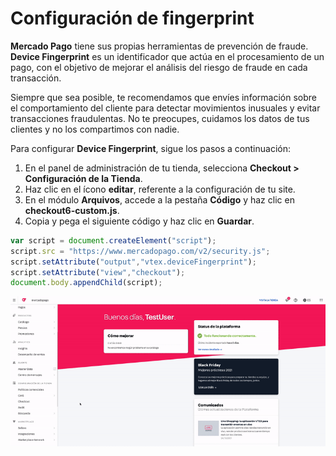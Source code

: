 # Configuración de fingerprint

**Mercado Pago** tiene sus propias herramientas de prevención de fraude. **Device Fingerprint** es un identificador que actúa en el procesamiento de un pago, con el objetivo de mejorar el análisis del riesgo de fraude en cada transacción.

Siempre que sea posible, te recomendamos que envíes información sobre el comportamiento del cliente para detectar movimientos inusuales y evitar transacciones fraudulentas. No te preocupes, cuidamos los datos de tus clientes y no los compartimos con nadie.

Para configurar **Device Fingerprint**, sigue los pasos a continuación:

1. En el panel de administración de tu tienda, selecciona **Checkout > Configuración de la Tienda**.
2. Haz clic en el ícono **editar**, referente a la configuración de tu site.
3. En el módulo **Arquivos**, accede a la pestaña **Código** y haz clic en **checkout6-custom.js**.
4. Copia y pega el siguiente código y haz clic en **Guardar**.

```javascript
var script = document.createElement("script");
script.src = "https://www.mercadopago.com/v2/security.js";
script.setAttribute("output","vtex.deviceFingerprint");
script.setAttribute("view","checkout");
document.body.appendChild(script);
```

![Configuración de fingerprint](/images/vtex/devicefingerprint-imagenv2-es.gif)
